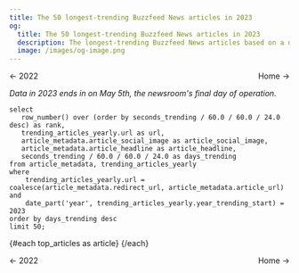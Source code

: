 ```yaml
---
title: The 50 longest-trending Buzzfeed News articles in 2023
og:
  title: The 50 longest-trending Buzzfeed News articles in 2023
  description: The longest-trending Buzzfeed News articles based on a dataset of snapshots taken of the home page's "Trending" strip every 5 minutes from Nov 2018 until May 5th, when the newsroom shut down.
  image: /images/og-image.png
---
```


<script>
  import ArticleRow from '$lib/ArticleRow.svelte';
</script>

<style>
    .same-line {
        display: flex;
        flex-direction: row;
        justify-content: space-between;
    }
</style>

<span class="same-line">
    <BigLink href="/yearly/2022">← 2022</BigLink>
    <BigLink href="/">Home →</BigLink>
</span>

*Data in 2023 ends in on May 5th, the newsroom's final day of operation.*

```top_articles
select
   row_number() over (order by seconds_trending / 60.0 / 60.0 / 24.0 desc) as rank,
   trending_articles_yearly.url as url,
   article_metadata.article_social_image as article_social_image,
   article_metadata.article_headline as article_headline,
   seconds_trending / 60.0 / 60.0 / 24.0 as days_trending
from article_metadata, trending_articles_yearly
where
    trending_articles_yearly.url = coalesce(article_metadata.redirect_url, article_metadata.article_url) and
    date_part('year', trending_articles_yearly.year_trending_start) = 2023
order by days_trending desc
limit 50;
```

{#each top_articles as article}
<ArticleRow
  rank={article.rank}
  image_url={article.article_social_image}
  days_trending={article.days_trending}
  headline={article.article_headline}
  article_url={article.url}
/>
{/each}

<span class="same-line">
    <BigLink href="/yearly/2022">← 2022</BigLink>
    <BigLink href="/">Home →</BigLink>
</span>
